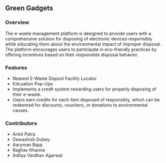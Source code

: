  ## Green Gadgets

 ### Overview
The e-waste management platform is designed to provide users with a comprehensive solution for disposing of electronic devices responsibly while educating them about the environmental impact of
improper disposal. The platform encourages users to participate in eco-friendly practices by offering incentives based on their responsible disposal behavior.

 ### Features
 - Nearest E-Waste Disposl Facility Locator
 - Edcuation Pop-Ups
 - Implements a credit system rewarding users for properly disposing of their e-waste.
 - Users earn credits for each item disposed of responsibly, which can be redeemed for discounts,    vouchers, or donations to environmental causes.
   
 ### Contributors 
 - Ankit Patra
 - Dewashish Dubey
 - Aaryman Bajaj
 - Raghav Khanna
 - Aditya Vardhan Agarwal
